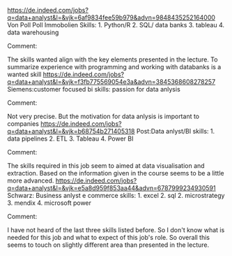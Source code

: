 
https://de.indeed.com/jobs?q=data+analyst&l=&vjk=6af9834fee59b979&advn=9848435252164000 Von Poll Poll Immobolien Skills: 1. Python/R 2. SQL/ data banks 3. tableau 4. data warehousing

Comment:

The skills wanted align with the key elements presented in the lecture. To summarize experience with programming and working         with databanks is a wanted skill
https://de.indeed.com/jobs?q=data+analyst&l=&vjk=f3fb775569054e3a&advn=3845368608278257 Siemens:customer focused bi skills: passion for data anlysis

Comment:

Not very precise. But the motivation for data anlysis is important to companies
https://de.indeed.com/jobs?q=data+analyst&l=&vjk=b68754b271405318 Post:Data anlyst/BI skills: 1. data pipelines 2. ETL 3. Tableau 4. Power BI

Comment:

The skills required in this job seem to aimed at data visualisation and extraction. Based on the information given in the course     seems to be a little more advanced.
https://de.indeed.com/jobs?q=data+analyst&l=&vjk=e5a8d959f853aa44&advn=6787999234930591 Schwarz: Business anlyst e commerce skills: 1. excel 2. sql 2. microstrategy 3. mendix 4. microsoft power

Comment:

I have not heard of the last three skills listed before. So I don't know what is needed for this job and what to expect of this     job's role. So overall this seems to touch on slightly different area than presented in the lecture.

